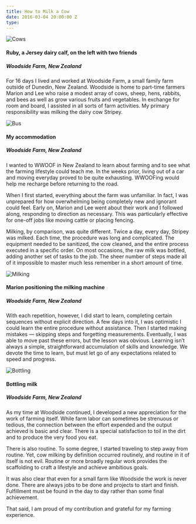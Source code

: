 ```yaml
---
title: How to Milk a Cow
date: 2016-03-04 20:00:00 Z
type: 
---
```


![Cows](/uploads/cows.jpg)
#### Ruby, a Jersey dairy calf, on the left with two friends 
##### Woodside Farm, New Zealand

For 16 days I lived and worked at Woodside Farm, a small family farm outside of Dunedin, New Zealand. Woodside is home to part-time farmers Marion and Lee who raise a modest array of cows, sheep, hens, rabbits, and bees as well as grow various fruits and vegetables. In exchange for room and board, I assisted in all sorts of farm activities. My primary responsibility was milking the dairy cow Stripey. 

![Bus](/uploads/bus.jpg)
#### My accommodation
##### Woodside Farm, New Zealand

I wanted to WWOOF in New Zealand to learn about farming and to see what the farming lifestyle could teach me. In the weeks prior, living out of a car and moving everyday proved to be quite exhausting. WWOOFing would help me recharge before returning to the road.

When I first started, everything about the farm was unfamiliar. In fact, I was unprepared for how overwhelming being completely new and ignorant could feel. Early on, Marion and Lee went about their work and I followed along, responding to direction as necessary. This was particularly effective for one-off jobs like moving cattle or placing fencing.

Milking, by comparison, was quite different. Twice a day, every day, Stripey was milked. Each time, the procedure was long and complicated. The equipment needed to be sanitized, the cow cleaned, and the entire process executed in a specific order. On most occasions, the raw milk was bottled, adding another set of tasks to the job. The sheer number of steps made all of it impossible to master much less remember in a short amount of time.

![Milking](/uploads/milking.jpg)
#### Marion positioning the milking machine
##### Woodside Farm, New Zealand

With each repetition, however, I did start to learn, completing certain sequences without explicit direction. A few days into it, I was optimistic I could learn the entire procedure without assistance. Then I started making mistakes — skipping steps and forgetting measurements. Eventually, I was able to move past these errors, but the lesson was obvious. Learning isn’t always a simple, straightforward accumulation of skills and knowledge. We devote the time to learn, but must let go of any expectations related to speed and progress.

![Bottling](/uploads/bottling.jpg)
#### Bottling milk
##### Woodside Farm, New Zealand

As my time at Woodside continued, I developed a new appreciation for the work of farming itself. While farm labor can sometimes be strenuous or tedious, the connection between the effort expended and the output achieved is basic and clear. There is a special satisfaction to toil in the dirt and to produce the very food you eat. 

There is also routine. To some degree, I started traveling to step away from routine. Yet, cow milking by definition occurred routinely, and routine in it of itself is not evil. Routine or more broadly regular work provides the scaffolding to craft a lifestyle and achieve ambitious goals.  

It was also clear that even for a small farm like Woodside the work is never done. There are always jobs to be done and projects to start and finish. Fulfillment must be found in the day to day rather than some final achievement.

That said, I am proud of my contribution and grateful for my farming experience.
